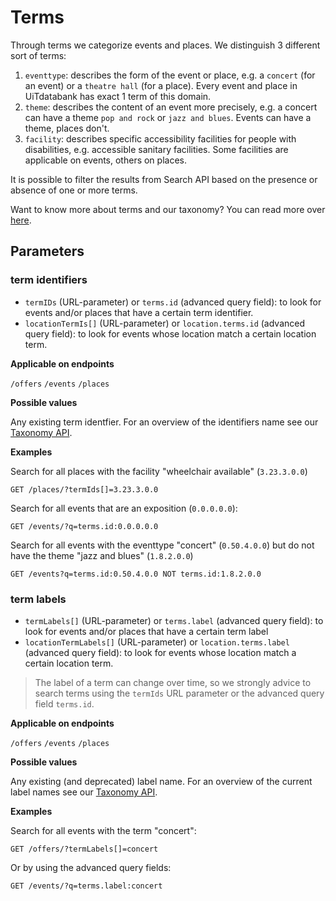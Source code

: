 # Terms

Through terms we categorize events and places. We distinguish 3 different sort of terms:
1. `eventtype`: describes the form of the event or place, e.g. a `concert` (for an event) or a `theatre hall` (for a place). Every event and place in UiTdatabank has exact 1 term of this domain. 
2. `theme`: describes the content of an event more precisely, e.g. a concert can have a theme `pop and rock` or `jazz and blues`. Events can have a theme, places don't.
3. `facility`: describes specific accessibility facilities for people with disabilities, e.g. accessible sanitary facilities. Some facilities are applicable on events, others on places.

It is possible to filter the results from Search API based on the presence or absence of one or more terms.

Want to know more about terms and our taxonomy? You can read more over [here](../../taxonomy-api/introduction.md).

## Parameters

### term identifiers

* `termIDs` (URL-parameter) or `terms.id` (advanced query field): to look for events and/or places that have a certain term identifier.
* `locationTermIs[]` (URL-parameter) or `location.terms.id` (advanced query field): to look for events whose location match a certain location term.

**Applicable on endpoints**

`/offers` `/events` `/places`

**Possible values**

Any existing term identfier. For an overview of the identifiers name see our [Taxonomy API](https://docs.publiq.be/docs/uitdatabank/taxonomy-api/reference/operations/list-terms).

**Examples**

Search for all places with the facility "wheelchair available" (`3.23.3.0.0`)

```http
GET /places/?termIds[]=3.23.3.0.0
```

Search for all events that are an exposition (`0.0.0.0.0`):

```http
GET /events/?q=terms.id:0.0.0.0.0
```

Search for all events with the eventtype "concert" (`0.50.4.0.0`) but do not have the theme "jazz and blues" (`1.8.2.0.0`)

```http
GET /events?q=terms.id:0.50.4.0.0 NOT terms.id:1.8.2.0.0
```

### term labels

* `termLabels[]` (URL-parameter) or `terms.label` (advanced query field): to look for events and/or places that have a certain term label
* `locationTermLabels[]` (URL-parameter) or `location.terms.label` (advanced query field): to look for events whose location match a certain location term.

<!-- theme: warning -->

> The label of a term can change over time, so we strongly advice to search terms using the `termIds` URL parameter or the advanced query field `terms.id`.

**Applicable on endpoints**

`/offers` `/events` `/places`

**Possible values**

Any existing (and deprecated) label name. For an overview of the current label names see our [Taxonomy API](https://docs.publiq.be/docs/uitdatabank/taxonomy-api/reference/operations/list-terms).

**Examples**

Search for all events with the term "concert":

```http
GET /offers/?termLabels[]=concert
```

Or by using the advanced query fields:

```http
GET /events/?q=terms.label:concert
```
